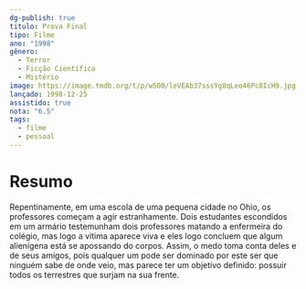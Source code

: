 ---dg-publish: true
titulo: Prova Final
tipo: Filme
ano: "1998"
gênero:
  - Terror
  - Ficção Científica
  - Mistério
image: https://image.tmdb.org/t/p/w500/leVEAb37sssYg8qLeo46Pc8IcH9.jpg
lançado: 1998-12-25
assistido: true
nota: "6.5"
tags:
  - filme
  - pessoal
---
# Resumo
Repentinamente, em uma escola de uma pequena cidade no Ohio, os professores começam a agir estranhamente. Dois estudantes escondidos em um armário testemunham dois professores matando a enfermeira do colégio, mas logo a vítima aparece viva e eles logo concluem que algum alienígena está se apossando do corpos. Assim, o medo toma conta deles e de seus amigos, pois qualquer um pode ser dominado por este ser que ninguém sabe de onde veio, mas parece ter um objetivo definido: possuir todos os terrestres que surjam na sua frente.
